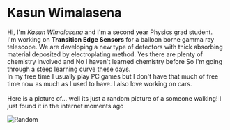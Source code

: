 # Kasun Wimalasena

Hi, I'm *Kasun Wimalasena* and I'm a second year Physics grad student.\
I'm working on **Transition Edge Sensors** for a balloon borne gamma ray telescope. We are developing a new type of detectors with thick absorbing material deposited by electroplating method. Yes there are plenty of chemistry involved and No I haven't learned chemistry before So I'm going through a steep learning curve these days.\
In my free time I usually play PC games but I don't have that much of free time now as much as I used to have. I also love working on cars.
\
\
Here is a picture of... well its just a random picture of a someone walking! I just found it in the internet moments ago

![Random](https://www.pexels.com/photo/person-walking-between-green-forest-trees-15286/)